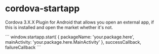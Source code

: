 cordova-startapp
================

Cordova 3.X.X Plugin for Android that allows you open an external app, if this is installed and open the market whether it's not.

´´´
window.startapp.start(
  {
    packageName: 'your.package.here',
    mainActivity: 'your.package.here.MainActivity'
  },
  successCallback,
  failureCallback
´´´

